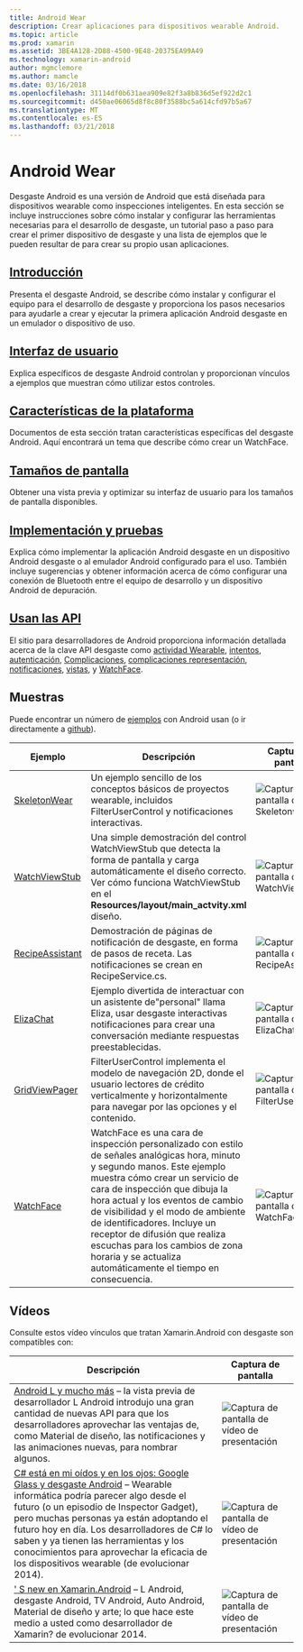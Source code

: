```yaml
---
title: Android Wear
description: Crear aplicaciones para dispositivos wearable Android.
ms.topic: article
ms.prod: xamarin
ms.assetid: 3BE4A128-2D88-4500-9E48-20375EA99A49
ms.technology: xamarin-android
author: mgmclemore
ms.author: mamcle
ms.date: 03/16/2018
ms.openlocfilehash: 31114df0b631aea909e82f3a8b836d5ef922d2c1
ms.sourcegitcommit: d450ae06065d8f8c80f3588bc5a614cfd97b5a67
ms.translationtype: MT
ms.contentlocale: es-ES
ms.lasthandoff: 03/21/2018
---
```

# <a name="android-wear"></a>Android Wear

Desgaste Android es una versión de Android que está diseñada para dispositivos wearable como inspecciones inteligentes. En esta sección se incluye instrucciones sobre cómo instalar y configurar las herramientas necesarias para el desarrollo de desgaste, un tutorial paso a paso para crear el primer dispositivo de desgaste y una lista de ejemplos que le pueden resultar de para crear su propio usan aplicaciones.

##  <a name="getting-startedandroidwearget-startedindexmd"></a>[Introducción](~/android/wear/get-started/index.md)

Presenta el desgaste Android, se describe cómo instalar y configurar el equipo para el desarrollo de desgaste y proporciona los pasos necesarios para ayudarle a crear y ejecutar la primera aplicación Android desgaste en un emulador o dispositivo de uso.

##  <a name="user-interfaceandroidwearuser-interfaceindexmd"></a>[Interfaz de usuario](~/android/wear/user-interface/index.md)

Explica específicos de desgaste Android controlan y proporcionan vínculos a ejemplos que muestran cómo utilizar estos controles.

##  <a name="platform-featuresandroidwearplatformindexmd"></a>[Características de la plataforma](~/android/wear/platform/index.md)

Documentos de esta sección tratan características específicas del desgaste Android. Aquí encontrará un tema que describe cómo crear un WatchFace.

##  <a name="screen-sizesandroidwearscreen-sizesmd"></a>[Tamaños de pantalla](~/android/wear/screen-sizes.md)

Obtener una vista previa y optimizar su interfaz de usuario para los tamaños de pantalla disponibles.

##  <a name="deployment--testingandroidweardeploy-testindexmd"></a>[Implementación y pruebas](~/android/wear/deploy-test/index.md)

Explica cómo implementar la aplicación Android desgaste en un dispositivo Android desgaste o al emulador Android configurado para el uso. También incluye sugerencias y obtener información acerca de cómo configurar una conexión de Bluetooth entre el equipo de desarrollo y un dispositivo Android de depuración.

##  <a name="wear-apishttpsdeveloperandroidcomreferenceandroidsupportwearable"></a>[Usan las API](https://developer.android.com/reference/android/support/wearable)

El sitio para desarrolladores de Android proporciona información detallada acerca de la clave API desgaste como [actividad Wearable](https://developer.android.com/reference/android/support/wearable/activity/package-summary.html), [intentos](https://developer.android.com/reference/com/google/android/wearable/intent/package-summary.html), [autenticación](https://developer.android.com/reference/android/support/wearable/authentication/package-summary.html), [ Complicaciones](https://developer.android.com/reference/android/support/wearable/complications/package-summary.html), [complicaciones representación](https://developer.android.com/reference/android/support/wearable/complications/rendering/package-summary.html), [notificaciones](https://developer.android.com/reference/android/support/wearable/notifications/package-summary.html), [vistas](https://developer.android.com/reference/android/support/wearable/view/package-summary.html), y [WatchFace](https://developer.android.com/reference/android/support/wearable/watchface/package-summary.html).



## <a name="samples"></a>Muestras

Puede encontrar un número de [ejemplos](https://developer.xamarin.com/samples/android/Android%20Wear/) con Android usan (o ir directamente a [github](https://github.com/xamarin/monodroid-samples/tree/master/wear)). 

|Ejemplo|Descripción|Captura de pantalla|
|--- |--- |--- |
|[SkeletonWear](https://developer.xamarin.com/samples/SkeletonWear/)|Un ejemplo sencillo de los conceptos básicos de proyectos wearable, incluidos FilterUserControl y notificaciones interactivas.|![Captura de pantalla de Skeletonwear](images/skeleton.png)|
|[WatchViewStub](https://developer.xamarin.com/samples/WatchViewStub/)|Una simple demostración del control WatchViewStub que detecta la forma de pantalla y carga automáticamente el diseño correcto.  Ver cómo funciona WatchViewStub en el **Resources/layout/main_actvity.xml** diseño.|![Captura de pantalla de WatchViewStub](images/watchview.png)|
|[RecipeAssistant](https://developer.xamarin.com/samples/RecipeAssistant/)|Demostración de páginas de notificación de desgaste, en forma de pasos de receta. Las notificaciones se crean en RecipeService.cs.|![Captura de pantalla de RecipeAssistant](images/recipeassist.png)|
|[ElizaChat](https://developer.xamarin.com/samples/ElizaChat/)|Ejemplo divertida de interactuar con un asistente de"personal" llama Eliza, usar desgaste interactivas notificaciones para crear una conversación mediante respuestas preestablecidas.|![Captura de pantalla de ElizaChat](images/eliza.png)|
|[GridViewPager](https://developer.xamarin.com/samples/GridViewPager/)|FilterUserControl implementa el modelo de navegación 2D, donde el usuario lectores de crédito verticalmente y horizontalmente para navegar por las opciones y el contenido.|![Captura de pantalla de FilterUserControl](images/gridviewpager.png)|
|[WatchFace](https://developer.xamarin.com/samples/monodroid/wear/WatchFace)|WatchFace es una cara de inspección personalizado con estilo de señales analógicas hora, minuto y segundo manos. Este ejemplo muestra cómo crear un servicio de cara de inspección que dibuja la hora actual y los eventos de cambio de visibilidad y el modo de ambiente de identificadores. Incluye un receptor de difusión que realiza escuchas para los cambios de zona horaria y se actualiza automáticamente el tiempo en consecuencia.|![Captura de pantalla de WatchFace](images/gridviewpager.png)|


##  <a name="videos"></a>Vídeos

Consulte estos vídeo vínculos que tratan Xamarin.Android con desgaste son compatibles con:

|Descripción|Captura de pantalla|
|--- |--- |
|[Android L y mucho más](http://blog.xamarin.com/webinar-recording-android-l-and-so-much-more/) &ndash; la vista previa de desarrollador L Android introdujo una gran cantidad de nuevas API para que los desarrolladores aprovechar las ventajas de, como Material de diseño, las notificaciones y las animaciones nuevas, para nombrar algunos.|![Captura de pantalla de vídeo de presentación](images/video-android-l.png)|
|[C# está en mi oídos y en los ojos: Google Glass y desgaste Android](https://www.youtube.com/watch?v=80H8tXByZQc) &ndash; Wearable informática podría parecer algo desde el futuro (o un episodio de Inspector Gadget), pero muchas personas ya están adoptando el futuro hoy en día. Los desarrolladores de C# lo saben y ya tienen las herramientas y los conocimientos para aprovechar la eficacia de los dispositivos wearable (de evolucionar 2014).|![Captura de pantalla de vídeo de presentación](images/video-eyes-ears.png)|
|[' S new en Xamarin.Android](https://www.youtube.com/watch?v=Gpqc2XZIQfU) &ndash; L Android, desgaste Android, TV Android, Auto Android, Material de diseño y arte; lo que hace este medio a usted como desarrollador de Xamarin? de evolucionar 2014.|![Captura de pantalla de vídeo de presentación](Images/video-whats-new.png)|


<!--

March 18
http://blog.xamarin.com/android-wear/

August 14
http://blog.xamarin.com/android-l-developer-preview-android-wear-support/

August 27
http://blog.xamarin.com/tips-for-your-first-android-wear-app/

Watch Face
https://github.com/Redth/Xamarin.Wear.WatchFace
-->
